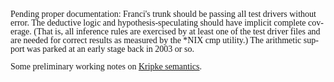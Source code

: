 <html>
<head>
	<meta http-equiv="content-type" content="text/html; charset=windows-1252"/>
	<title>Franci</title>
	<style type="text/css">
		@page { margin: 0.79in }
		p { margin-bottom: 0in; line-height: 100% }
		a:link { so-language: zxx }
        * {
            font-family: "Liberation Serif", serif
        }
	</style>
</head>
<body lang="en-US" dir="ltr">
<p>Pending proper documentation: Franci's trunk should be passing all test drivers without error.  The deductive logic and hypothesis-speculating should have 
implicit complete coverage.  (That is, all inference rules are exercised by at least one of the test driver files and are needed for correct results as
measured by the *NIX cmp utility.)  The arithmetic support was parked at an early stage back in 2003 or so.</p>
<p>Some preliminary working notes on <a href="KripkeFrames.html">Kripke semantics</a>.</p>
</body>
</html>
